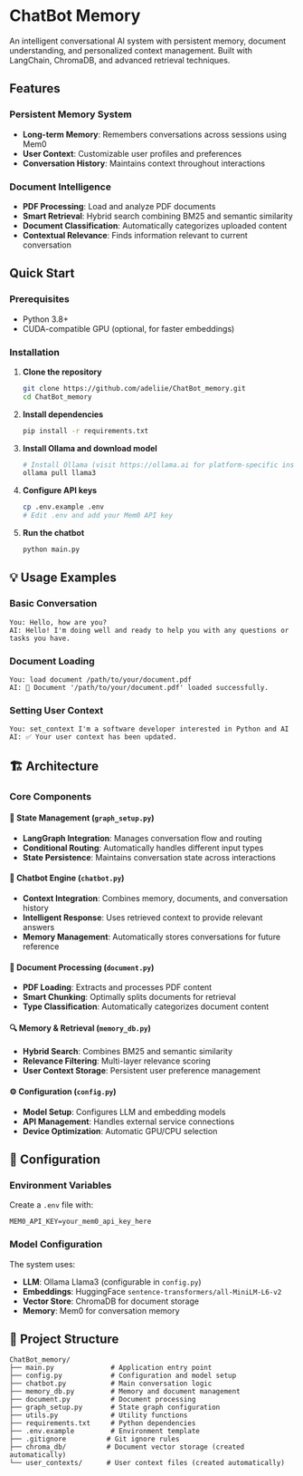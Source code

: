 # ChatBot Memory

An intelligent conversational AI system with persistent memory, document understanding, and personalized context management. Built with LangChain, ChromaDB, and advanced retrieval techniques.

## Features

### **Persistent Memory System**
- **Long-term Memory**: Remembers conversations across sessions using Mem0
- **User Context**: Customizable user profiles and preferences
- **Conversation History**: Maintains context throughout interactions

### **Document Intelligence**
- **PDF Processing**: Load and analyze PDF documents
- **Smart Retrieval**: Hybrid search combining BM25 and semantic similarity
- **Document Classification**: Automatically categorizes uploaded content
- **Contextual Relevance**: Finds information relevant to current conversation


## Quick Start

### Prerequisites
- Python 3.8+
- CUDA-compatible GPU (optional, for faster embeddings)

### Installation

1. **Clone the repository**
   ```bash
   git clone https://github.com/adeliie/ChatBot_memory.git
   cd ChatBot_memory
   ```

2. **Install dependencies**
   ```bash
   pip install -r requirements.txt
   ```

3. **Install Ollama and download model**
   ```bash
   # Install Ollama (visit https://ollama.ai for platform-specific instructions)
   ollama pull llama3
   ```

4. **Configure API keys**
   ```bash
   cp .env.example .env
   # Edit .env and add your Mem0 API key
   ```

5. **Run the chatbot**
   ```bash
   python main.py
   ```

## 💡 Usage Examples

### Basic Conversation
```
You: Hello, how are you?
AI: Hello! I'm doing well and ready to help you with any questions or tasks you have.
```

### Document Loading
```
You: load document /path/to/your/document.pdf
AI: 📄 Document '/path/to/your/document.pdf' loaded successfully.
```

### Setting User Context
```
You: set_context I'm a software developer interested in Python and AI
AI: ✅ Your user context has been updated.
```

## 🏗️ Architecture

### Core Components

#### 🧮 **State Management (`graph_setup.py`)**
- **LangGraph Integration**: Manages conversation flow and routing
- **Conditional Routing**: Automatically handles different input types
- **State Persistence**: Maintains conversation state across interactions

#### 🤖 **Chatbot Engine (`chatbot.py`)**
- **Context Integration**: Combines memory, documents, and conversation history
- **Intelligent Response**: Uses retrieved context to provide relevant answers
- **Memory Management**: Automatically stores conversations for future reference

#### 📄 **Document Processing (`document.py`)**
- **PDF Loading**: Extracts and processes PDF content
- **Smart Chunking**: Optimally splits documents for retrieval
- **Type Classification**: Automatically categorizes document content

#### 🔍 **Memory & Retrieval (`memory_db.py`)**
- **Hybrid Search**: Combines BM25 and semantic similarity
- **Relevance Filtering**: Multi-layer relevance scoring
- **User Context Storage**: Persistent user preference management

#### ⚙️ **Configuration (`config.py`)**
- **Model Setup**: Configures LLM and embedding models
- **API Management**: Handles external service connections
- **Device Optimization**: Automatic GPU/CPU selection


## 🔧 Configuration

### Environment Variables
Create a `.env` file with:
```env
MEM0_API_KEY=your_mem0_api_key_here
```

### Model Configuration
The system uses:
- **LLM**: Ollama Llama3 (configurable in `config.py`)
- **Embeddings**: HuggingFace `sentence-transformers/all-MiniLM-L6-v2`
- **Vector Store**: ChromaDB for document storage
- **Memory**: Mem0 for conversation memory

## 📁 Project Structure

```
ChatBot_memory/
├── main.py              # Application entry point
├── config.py            # Configuration and model setup
├── chatbot.py           # Main conversation logic
├── memory_db.py         # Memory and document management
├── document.py          # Document processing
├── graph_setup.py       # State graph configuration
├── utils.py             # Utility functions
├── requirements.txt     # Python dependencies
├── .env.example         # Environment template
├── .gitignore          # Git ignore rules
├── chroma_db/          # Document vector storage (created automatically)
└── user_contexts/      # User context files (created automatically)
```

